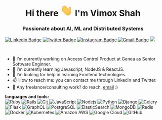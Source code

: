 <!--
**vimox-shah/vimox-shah** is a ✨ _special_ ✨ repository because its `README.md` (this file) appears on your GitHub profile.

Here are some ideas to get you started:

- 🔭 I’m currently working on ...
- 🌱 I’m currently learning ...
- 👯 I’m looking to collaborate on ...
- 🤔 I’m looking for help with ...
- 💬 Ask me about ...
- 📫 How to reach me: ...
- 😄 Pronouns: ...
- ⚡ Fun fact: ...
-->
<h1 align="center"> Hi there <img src="https://raw.githubusercontent.com/ABSphreak/ABSphreak/master/gifs/Hi.gif" width="40px" /> I'm Vimox Shah </h1>

<h3 align="center"> Passionate about AI, ML and Distributed Systems </h3>

[![Linkedin Badge](https://img.shields.io/badge/-vimoxshah-blue?style=flat-square&logo=Linkedin&logoColor=white&link=https://www.linkedin.com/in/vimoxshah/)](https://www.linkedin.com/in/vimoxshah/)
[![Twitter Badge](https://img.shields.io/badge/-Vimox_shah-blue?style=flat-square&logo=Twitter&logoColor=white&link=https://www.twitter.com/Vimox_shah)](https://www.twitter.com/Vimox_shah)
[![Instagram Badge](https://img.shields.io/badge/-vimox.shah-purple?style=flat-square&logo=instagram&logoColor=white&link=https://www.instagram.com/vimox.shah/)](https://www.instagram.com/vimox.shah/)
[![Gmail Badge](https://img.shields.io/badge/-vmoksh.shah179@gmail.com-c14438?style=flat-square&logo=Gmail&logoColor=white&link=mailto:vmoksh.shah179@gmail.com)](mailto:vmoksh.shah179@gmail.com)
![](https://visitor-badge.glitch.me/badge?page_id=vimoxshah.vimoxshah)
                             
<br />

- 🔭  I’m currently working on Access Control Product at Genea as Senior Software Enginner.
- 🌱  I’m currently learning Javascript, NodeJS & ReactJS.
- 🤔  I’m looking for help in learning Frontend technologies.
- 📫  How to reach me: you can contact me through Linkedin and Twitter.
- 💼  Any freelance/consulting work? do reach, [email](mailto:vmoksh.shah179@gmail.com) :)


**languages and tools:**  
![Ruby](https://img.shields.io/badge/-Ruby-red?style=flat-square&logo=ruby)
![Rails](https://img.shields.io/badge/-Rails-red?style=flat-square&logo=ruby-on-rails)
![Git](https://img.shields.io/badge/-git-black?style=flat-square&logo=git)
![JavaScript](https://img.shields.io/badge/-JavaScript-black?style=flat-square&logo=javascript)
![Nodejs](https://img.shields.io/badge/-Nodejs-black?style=flat-square&logo=Node.js)
![Python](https://img.shields.io/badge/-Python-black?style=flat-square&logo=Python)
![Django](https://img.shields.io/badge/-django-darkgreen?style=flat-square&logo=django)
![Celery](https://img.shields.io/badge/-Celery-green?style=flat-square&logo=celery)
![Flask](https://img.shields.io/badge/-Flask-black?style=flat-square&logo=flask)
![GraphQL](https://img.shields.io/badge/-GraphQL-black?style=flat-square&logo=graphql)
![PostgreSQL](https://img.shields.io/badge/-PostgreSQL-336791?style=flat-square&logo=postgresql)
![ElasticSearch](https://img.shields.io/badge/-ElasticSearch-005571?style=flat-square&logo=elasticsearch)
![MongoDB](https://img.shields.io/badge/-MongoDB-black?style=flat-square&logo=mongodb)
![Redis](https://img.shields.io/badge/-Redis-black?style=flat-square&logo=Redis)
![Docker](https://img.shields.io/badge/-Docker-black?style=flat-square&logo=docker)
![Kubernetes](https://img.shields.io/badge/-Kubernetes-skyblue?style=flat-square&logo=kubernetes)
![Amazon AWS](https://img.shields.io/badge/Amazon%20AWS-232F3E?style=flat-square&logo=amazon-aws)
![Google Cloud](https://img.shields.io/badge/Google%20Cloud-black?style=flat-square&logo=google-cloud)
![GitHub](https://img.shields.io/badge/-GitHub-181717?style=flat-square&logo=github)
 


                               
                              
